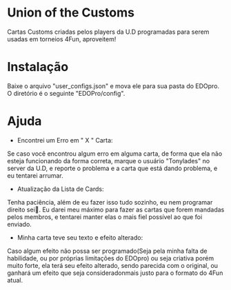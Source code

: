 # Union of the Customs
Cartas Customs criadas pelos players da U.D programadas para serem usadas em torneios 4Fun, aproveitem!

# Instalação
 Baixe o arquivo "user_configs.json" e mova ele para sua pasta do EDOpro. O diretório é o seguinte "EDOPro/config".

# Ajuda

- Encontrei um Erro em " X " Carta:

Se caso você encontrou algum erro em alguma carta, de forma que ela não esteja funcionando da forma correta, marque o usuário "Tonylades" no server da U.D, e reporte o problema e a carta que está dando problema, e eu tentarei arrumar.

- Atualização da Lista de Cards:

Tenha paciência, além de eu fazer isso tudo sozinho, eu nem programar direito sei🤡. Eu darei meu máximo para fazer as cartas que forem mandadas pelos membros, e tentarei manter elas o mais fiel possível ao que foi enviado.

- Minha carta teve seu texto e efeito alterado:

Caso algum efeito não possa ser programado(Seja pela minha falta de habilidade, ou por próprias limitações do EDOpro) ou seja criativa porém muito forte, ela terá seu efeito alterado, sendo parecida com o original, ou ganhará um efeito que seja consideradonmais justo para o formato do 4Fun atual.
